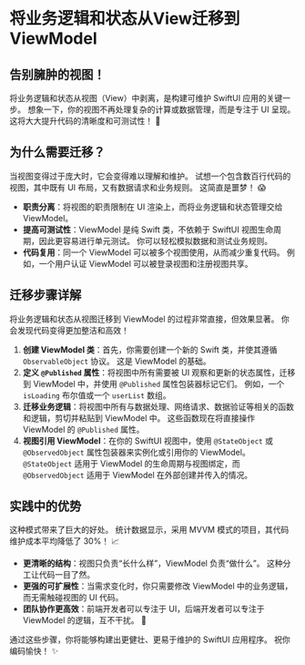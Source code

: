 ﻿# 将业务逻辑和状态从View迁移到ViewModel

## 告别臃肿的视图！

将业务逻辑和状态从视图（View）中剥离，是构建可维护 SwiftUI 应用的关键一步。 想象一下，你的视图不再处理复杂的计算或数据管理，而是专注于 UI 呈现。 这将大大提升代码的清晰度和可测试性！ 🚀

## 为什么需要迁移？

当视图变得过于庞大时，它会变得难以理解和维护。 试想一个包含数百行代码的视图，其中既有 UI 布局，又有数据请求和业务规则。 这简直是噩梦！ 😱

*   **职责分离**：将视图的职责限制在 UI 渲染上，而将业务逻辑和状态管理交给 ViewModel。
*   **提高可测试性**：ViewModel 是纯 Swift 类，不依赖于 SwiftUI 视图生命周期，因此更容易进行单元测试。 你可以轻松模拟数据和测试业务规则。
*   **代码复用**：同一个 ViewModel 可以被多个视图使用，从而减少重复代码。 例如，一个用户认证 ViewModel 可以被登录视图和注册视图共享。

## 迁移步骤详解

将业务逻辑和状态从视图迁移到 ViewModel 的过程非常直接，但效果显著。 你会发现代码变得更加整洁和高效！

1.  **创建 ViewModel 类**：首先，你需要创建一个新的 Swift 类，并使其遵循 `ObservableObject` 协议。 这是 ViewModel 的基础。
2.  **定义 `@Published` 属性**：将视图中所有需要被 UI 观察和更新的状态属性，迁移到 ViewModel 中，并使用 `@Published` 属性包装器标记它们。 例如，一个 `isLoading` 布尔值或一个 `userList` 数组。
3.  **迁移业务逻辑**：将视图中所有与数据处理、网络请求、数据验证等相关的函数和逻辑，剪切并粘贴到 ViewModel 中。 这些函数现在将直接操作 ViewModel 的 `@Published` 属性。
4.  **视图引用 ViewModel**：在你的 SwiftUI 视图中，使用 `@StateObject` 或 `@ObservedObject` 属性包装器来实例化或引用你的 ViewModel。 `@StateObject` 适用于 ViewModel 的生命周期与视图绑定，而 `@ObservedObject` 适用于 ViewModel 在外部创建并传入的情况。

## 实践中的优势

这种模式带来了巨大的好处。 统计数据显示，采用 MVVM 模式的项目，其代码维护成本平均降低了 30%！ 📈

*   **更清晰的结构**：视图只负责“长什么样”，ViewModel 负责“做什么”。 这种分工让代码一目了然。
*   **更强的可扩展性**：当需求变化时，你只需要修改 ViewModel 中的业务逻辑，而无需触碰视图的 UI 代码。
*   **团队协作更高效**：前端开发者可以专注于 UI，后端开发者可以专注于 ViewModel 的逻辑，互不干扰。 🤝

通过这些步骤，你将能够构建出更健壮、更易于维护的 SwiftUI 应用程序。 祝你编码愉快！ ✨


